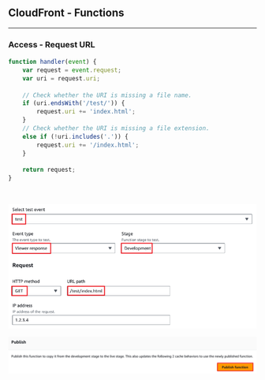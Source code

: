## CloudFront - Functions
---
### Access - Request URL
```javascript
function handler(event) {
    var request = event.request;
    var uri = request.uri;
    
    // Check whether the URI is missing a file name.
    if (uri.endsWith('/test/')) {
        request.uri += 'index.html';
    } 
    // Check whether the URI is missing a file extension.
    else if (!uri.includes('.')) {
        request.uri += '/index.html';
    }

    return request;
}
```

<br>

![Test CloudFront Function](https://github.com/IlIllIlllIllll/AWS/raw/main/CloudFront/Function/img/image-1.png)

![COnnect CloudFront Function](https://github.com/IlIllIlllIllll/AWS/raw/main/CloudFront/Function/img/image-2.png)